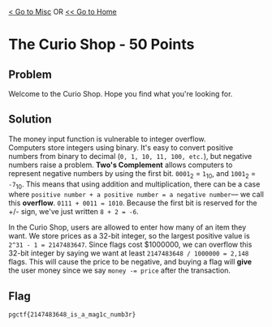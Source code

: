 [< Go to Misc](/Misc) OR [<< Go to Home](/)

# The Curio Shop - 50 Points

## Problem

Welcome to the Curio Shop. Hope you find what you're looking for.

## Solution

The money input function is vulnerable to integer overflow.  
Computers store integers using binary. It's easy to convert positive numbers from binary to decimal (`0, 1, 10, 11, 100, etc.`), but negative numbers raise a problem. **Two's Complement** allows computers to represent negative numbers by using the first bit. `0001`<sub>2</sub> = `1`<sub>10</sub>, and `1001`<sub>2</sub> = `-7`<sub>10</sub>. This means that using addition and multiplication, there can be a case where `positive number + a positive number = a negative number`–– we call this **overflow**. `0111 + 0011 = 1010`. Because the first bit is reserved for the +/- sign, we've just written `8 + 2 = -6`.

In the Curio Shop, users are allowed to enter how many of an item they want. We store prices as a 32-bit integer, so the largest positive value is `2^31 - 1 = 2147483647`. Since flags cost $1000000, we can overflow this 32-bit integer by saying we want at least `2147483648 / 1000000 = 2,148` flags. This will cause the price to be negative, and buying a flag will **give** the user money since we say `money -= price` after the transaction.

## Flag

`pgctf{2147483648_is_a_mag1c_numb3r}`
